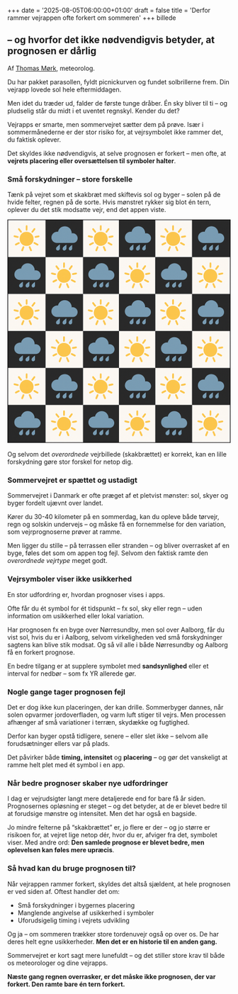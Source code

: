 +++
date = '2025-08-05T06:00:00+01:00'
draft = false
title = 'Derfor rammer vejrappen ofte forkert om sommeren'
+++
billede
## – og hvorfor det ikke nødvendigvis betyder, at prognosen er dårlig

Af [Thomas Mørk](thomas@vejrmanden.dk), meteorolog.

Du har pakket parasollen, fyldt picnickurven og fundet solbrillerne frem. Din vejrapp lovede sol hele eftermiddagen.  

Men idet du træder ud, falder de første tunge dråber. Én sky bliver til ti – og pludselig står du midt i et uventet regnskyl. Kender du det?

Vejrapps er smarte, men sommervejret sætter dem på prøve. Især i sommermånederne er der stor risiko for, at vejrsymbolet ikke rammer det, du faktisk oplever.  

Det skyldes ikke nødvendigvis, at selve prognosen er forkert – men ofte, at **vejrets placering eller oversættelsen til symboler halter**.

### Små forskydninger – store forskelle

Tænk på vejret som et skakbræt med skiftevis sol og byger – solen på de hvide felter, regnen på de sorte. Hvis mønstret rykker sig blot én tern, oplever du det stik modsatte vejr, end det appen viste.

![Skakbræt](/images/20250805_skakbraet_analogi.png)

Og selvom det _overordnede_ vejrbillede (skakbrættet) er korrekt, kan en lille forskydning gøre stor forskel for netop dig.

### Sommervejret er spættet og ustadigt

Sommervejret i Danmark er ofte præget af et pletvist mønster: sol, skyer og byger fordelt ujævnt over landet.  

Kører du 30-40 kilometer på en sommerdag, kan du opleve både tørvejr, regn og solskin undervejs – og måske få en fornemmelse for den variation, som vejrprognoserne prøver at ramme.

Men ligger du stille – på terrassen eller stranden – og bliver overrasket af en byge, føles det som om appen tog fejl. Selvom den faktisk ramte den _overordnede vejrtype_ meget godt.

### Vejrsymboler viser ikke usikkerhed

En stor udfordring er, hvordan prognoser vises i apps.  

Ofte får du ét symbol for ét tidspunkt – fx sol, sky eller regn – uden information om usikkerhed eller lokal variation.

Har prognosen fx en byge over Nørresundby, men sol over Aalborg, får du vist sol, hvis du er i Aalborg, selvom virkeligheden ved små forskydninger sagtens kan blive stik modsat. Og så vil alle i både Nørresundby og Aalborg få en forkert prognose.

En bedre tilgang er at supplere symbolet med **sandsynlighed** eller et interval for nedbør – som fx YR allerede gør.

### Nogle gange tager prognosen fejl

Det er dog ikke kun placeringen, der kan drille.  Sommerbyger dannes, når solen opvarmer jordoverfladen, og varm luft stiger til vejrs. Men processen afhænger af små variationer i terræn, skydække og fugtighed.

Derfor kan byger opstå tidligere, senere – eller slet ikke – selvom alle forudsætninger ellers var på plads.

Det påvirker både **timing, intensitet** og **placering** – og gør det vanskeligt at ramme helt plet med ét symbol i en app.

### Når bedre prognoser skaber nye udfordringer

I dag er vejrudsigter langt mere detaljerede end for bare få år siden. Prognosernes opløsning er steget – og det betyder, at de er blevet bedre til at forudsige mønstre og intensitet.  Men det har også en bagside.

Jo mindre felterne på “skakbrættet” er, jo flere er der – og jo større er risikoen for, at vejret lige netop dér, hvor du er, afviger fra det, symbolet viser.  Med andre ord: **Den samlede prognose er blevet bedre, men oplevelsen kan føles mere upræcis**.

### Så hvad kan du bruge prognosen til?

Når vejrappen rammer forkert, skyldes det altså sjældent, at hele prognosen er ved siden af.  Oftest handler det om:

- Små forskydninger i bygernes placering
- Manglende angivelse af usikkerhed i symboler
- Uforudsigelig timing i vejrets udvikling

Og ja – om sommeren trækker store tordenuvejr også op over os. De har deres helt egne usikkerheder. **Men det er en historie til en anden gang.**

Sommervejret er kort sagt mere lunefuldt – og det stiller store krav til både os meteorologer og dine vejrapps.

**Næste gang regnen overrasker, er det måske ikke prognosen, der var forkert. Den ramte bare én tern forkert.**
